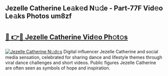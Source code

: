 ## Jezelle Catherine Le𝚊k𝚎d N𝚞𝚍e - Part-77F Vid𝚎o Le𝚊ks Photos um8zf

# <h2><a href="http://fbehi5.evod.top/?m=Jezelle+Catherine">🔗 👉🔴 Jezelle Catherine Vid𝚎o Ph𝚘t𝚘s</a></h2>

[![Jezelle Catherine N𝚞d𝚎s](https://i.imgur.com/8V9OHl7.gif)](http://fbehi5.evod.top/?m=Jezelle+Catherine)
Digital influencer Jezelle Catherine and social media sensation, celebrated for sharing dance and lifestyle themes through viral dance challenges and short videos. Public figures Jezelle Catherine are often seen as symbols of hope and inspiration. 
